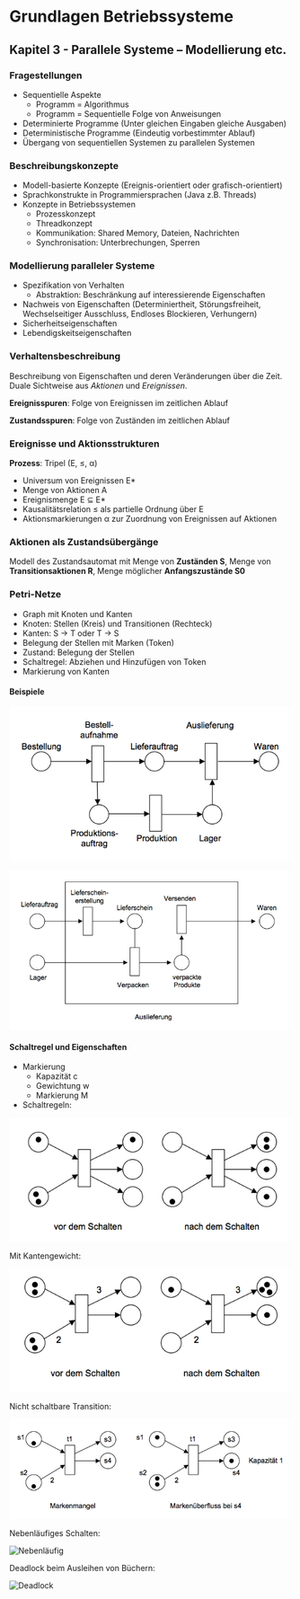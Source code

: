 # Grundlagen Betriebssysteme
## Kapitel 3 - Parallele Systeme – Modellierung etc.
### Fragestellungen
* Sequentielle Aspekte
	* Programm = Algorithmus
	* Programm = Sequentielle Folge von Anweisungen
* Determinierte Programme (Unter gleichen Eingaben gleiche Ausgaben)
* Deterministische Programme (Eindeutig vorbestimmter Ablauf)
* Übergang von sequentiellen Systemen zu parallelen Systemen

### Beschreibungskonzepte
* Modell-basierte Konzepte (Ereignis-orientiert oder grafisch-orientiert)
* Sprachkonstrukte in Programmiersprachen (Java z.B. Threads)
* Konzepte in Betriebssystemen
	* Prozesskonzept
	* Threadkonzept
	* Kommunikation: Shared Memory, Dateien, Nachrichten
	* Synchronisation: Unterbrechungen, Sperren

### Modellierung paralleler Systeme
* Spezifikation von Verhalten
	* Abstraktion: Beschränkung auf interessierende Eigenschaften
* Nachweis von Eigenschaften (Determiniertheit, Störungsfreiheit, Wechselseitiger Ausschluss, Endloses Blockieren, Verhungern)
* Sicherheitseigenschaften
* Lebendigskeitseigenschaften

### Verhaltensbeschreibung
Beschreibung von Eigenschaften und deren Veränderungen über die Zeit. Duale Sichtweise aus *Aktionen* und *Ereignissen*.

**Ereignisspuren**: Folge von Ereignissen im zeitlichen Ablauf

**Zustandsspuren**: Folge von Zuständen im zeitlichen Ablauf

### Ereignisse und Aktionsstrukturen
**Prozess**: Tripel (E, ≤, α)

* Universum von Ereignissen E*
* Menge von Aktionen A
* Ereignismenge E ⊆ E*
* Kausalitätsrelation ≤ als partielle Ordnung über E
* Aktionsmarkierungen α zur Zuordnung von Ereignissen auf Aktionen

### Aktionen als Zustandsübergänge
Modell des Zustandsautomat mit Menge von **Zuständen S**, Menge von **Transitionsaktionen R**, Menge möglicher **Anfangszustände S0**

### Petri-Netze
* Graph mit Knoten und Kanten
* Knoten: Stellen (Kreis) und Transitionen (Rechteck)
* Kanten: S -> T oder T -> S
* Belegung der Stellen mit Marken (Token)
* Zustand: Belegung der Stellen
* Schaltregel: Abziehen und Hinzufügen von Token
* Markierung von Kanten

#### Beispiele
![Petri 1](bild_03_petri_1.png)

![Petri 2](bild_03_petri_2.png)

#### Schaltregel und Eigenschaften
* Markierung
	* Kapazität c
	* Gewichtung w
	* Markierung M
* Schaltregeln:

![Schalten 1](bild_03_schalten_1.png)

Mit Kantengewicht:

![Schalten 2](bild_03_schalten_2.png)

Nicht schaltbare Transition:

![Schalten 3](bild_03_schalten_3.png "Nicht schaltbar")

Nebenläufiges Schalten:

![Nebenläufig](bild_03_petri_nebenläufig.png)

Deadlock beim Ausleihen von Büchern:

![Deadlock](bild_03_petri_bücher.png)